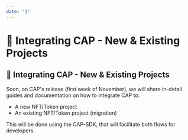 ```yaml
---
date: "1"
---
```

# 👑 Integrating CAP - New & Existing Projects
## 👑 Integrating CAP - New & Existing Projects

Soon, on CAP's release (first week of November), we will share in-detail guides and documentation on how to integrate CAP to:

- A new NFT/Token project
- An existing NFT/Token project (migration)

This will be done using the CAP-SDK, that will facilitate both flows for developers.